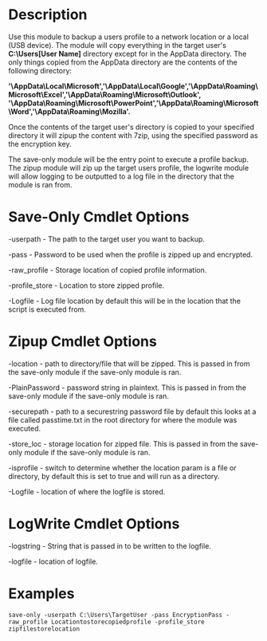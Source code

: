 Description
=================

Use this module to backup a users profile to a network location or a local (USB device). The module will copy everything in the target
user's **C:\Users\[User Name]** directory except for in the AppData directory. The only things copied from the AppData directory are the
contents of the following directory: 

**'\AppData\Local\Microsoft','\AppData\Local\Google','\AppData\Roaming\Microsoft\Excel','\AppData\Roaming\Microsoft\Outlook',
'\AppData\Roaming\Microsoft\PowerPoint','\AppData\Roaming\Microsoft\Word','\AppData\Roaming\Mozilla'.**

Once the contents of the target user's directory is copied to your specified directory it will zipup the content with 7zip, using the specified password as the encryption key.

The save-only module will be the entry point to execute a profile backup. The zipup module will zip up the target users profile, the logwrite module will allow logging to be outputted to a log file in the directory that the module is ran from.

Save-Only Cmdlet Options
=================

-userpath - The path to the target user you want to backup.

-pass - Password to be used when the profile is zipped up and encrypted.

-raw_profile - Storage location of copied profile information.

-profile_store - Location to store zipped profile.

-Logfile - Log file location by default this will be in the location that the script is executed from.

Zipup Cmdlet Options
=================

-location - path to directory/file that will be zipped. This is passed in from the save-only module if the save-only module is ran.

-PlainPassword - password string in plaintext. This is passed in from the save-only module if the save-only module is ran.

-securepath - path to a securestring password file by default this looks at a file called passtime.txt in the root directory for where the module was executed.

-store_loc - storage location for zipped file. This is passed in from the save-only module if the save-only module is ran.

-isprofile - switch to determine whether the location param is a file or directory, by default this is set to true and will run as a directory.

-Logfile - location of where the logfile is stored. 

LogWrite Cmdlet Options
=================

-logstring - String that is passed in to be written to the logfile.

-logfile - location of logfile.

Examples
=================

`save-only -userpath C:\Users\TargetUser -pass EncryptionPass -raw_profile Locationtostorecopiedprofile -profile_store zipfilestorelocation`

